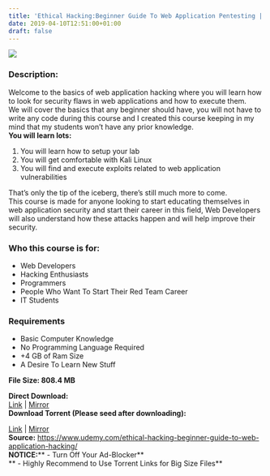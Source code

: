 ```yaml
---
title: 'Ethical Hacking:Beginner Guide To Web Application Pentesting | [ 174.99$ Course For Free ]'
date: 2019-04-10T12:51:00+01:00
draft: false
---
```


  

**[![](https://3.bp.blogspot.com/-Li6t1zIEWTk/XK3X-f9Rr3I/AAAAAAAABx4/eKSMd1YWOHMKgzpoi6P7u-Z7NoOY1doBACLcBGAs/s640/Ethical-Hacking-Beginner-Guide-To-Web-Application-Pentesting.jpg)](https://3.bp.blogspot.com/-Li6t1zIEWTk/XK3X-f9Rr3I/AAAAAAAABx4/eKSMd1YWOHMKgzpoi6P7u-Z7NoOY1doBACLcBGAs/s1600/Ethical-Hacking-Beginner-Guide-To-Web-Application-Pentesting.jpg)**

  
  

### Description:

Welcome to the basics of web application hacking where you will learn how to look for security flaws in web applications and how to execute them.  
We will cover the basics that any beginner should have, you will not have to write any code during this course and I created this course keeping in my mind that my students won’t have any prior knowledge.  
**You will learn lots:**  

1.  You will learn how to setup your lab
2.  You will get comfortable with Kali Linux
3.  You will find and execute exploits related to web application vulnerabilities

That’s only the tip of the iceberg, there’s still much more to come.  
This course is made for anyone looking to start educating themselves in web application security and start their career in this field, Web Developers will also understand how these attacks happen and will help improve their security.  

### Who this course is for:

*   Web Developers
*   Hacking Enthusiasts
*   Programmers
*   People Who Want To Start Their Red Team Career
*   IT Students

### Requirements

*   Basic Computer Knowledge
*   No Programming Language Required
*   +4 GB of Ram Size
*   A Desire To Learn New Stuff

**File Size: 808.4 MB**  

**Direct Download:**  
[Link](http://oko.sh/HackingBeginnerlink1) | [Mirror](http://oko.sh/HackingBeginnerlink2)  
**Download Torrent (Please seed after downloading):**  

[Link](http://oko.sh/HackingBeginnertorrent1) | [Mirror](http://oko.sh/HackingBeginnertorrent2)  
**Source:** https://www.udemy.com/ethical-hacking-beginner-guide-to-web-application-hacking/  
**NOTICE:**** - Turn Off Your Ad-Blocker**  
** - Highly Recommend to Use Torrent Links for Big Size Files**